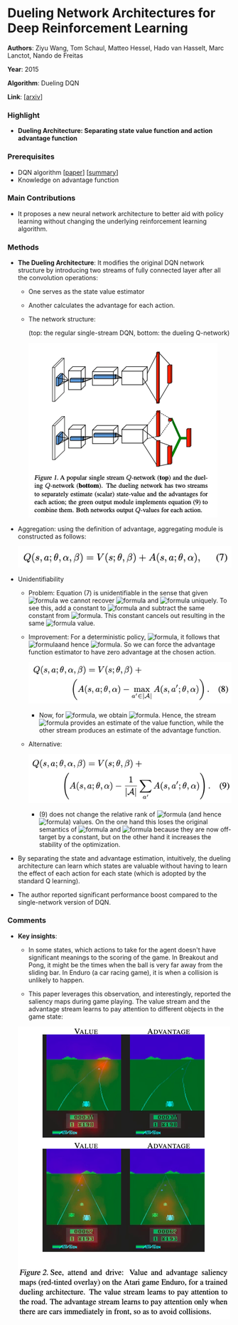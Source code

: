 # Dueling Network Architectures for Deep Reinforcement Learning

**Authors**: Ziyu Wang, Tom Schaul, Matteo Hessel, Hado van Hasselt, Marc Lanctot, Nando de Freitas

**Year**: 2015

**Algorithm**: Dueling DQN

**Link**: [[arxiv](https://arxiv.org/abs/1511.06581)]

### Highlight

- **Dueling Architecture: Separating state value function and action advantage function**

### Prerequisites

- DQN algorithm [[paper](https://www.cs.toronto.edu/~vmnih/docs/dqn.pdf)] [[summary](https://github.com/RPC2/DRL_paper_summary/blob/master/01%20Model-Free%20RL/003%20Dueling%20Network%20Architectures%20for%20Deep%20Reinforcement%20Learning.md)]
- Knowledge on advantage function

### Main Contributions

- It proposes a new neural network architecture to better aid with policy learning without changing the underlying reinforcement learning algorithm.

### Methods

- **The Dueling Architecture**: It modifies the original DQN network structure by introducing two streams of fully connected layer after all the convolution operations: 

  - One serves as the state value estimator

  - Another calculates the advantage for each action.

  - The network structure:

    (top: the regular single-stream DQN, bottom: the dueling Q-network)

    ![algo](../imgs/003_1.png)

- Aggregation: using the definition of advantage, aggregating module is constructed as follows:

  ![003-4](../imgs/003_4.png)

- Unidentifiability

  - Problem: Equation (7) is unidentifiable in the sense that given <img src="https://latex.codecogs.com/svg.latex?\large&space;Q" title="formula"/> we cannot recover <img src="https://latex.codecogs.com/svg.latex?\large&space;V" title="formula" /> and <img src="https://latex.codecogs.com/svg.latex?\large&space;A" title="formula" /> uniquely. To see this, add a constant to <img src="https://latex.codecogs.com/svg.latex?\large&space;{V(s;\theta,\beta)}" title="formula" /> and subtract the same constant from <img src="https://latex.codecogs.com/svg.latex?\large&space;{A(s,a;\theta,\alpha)}" title="formula" />. This constant cancels out resulting in the same <img src="https://latex.codecogs.com/svg.latex?\large&space;Q" title="formula" /> value.
  - Improvement: For a deterministic policy, <img src="https://latex.codecogs.com/svg.latex?\large&space;a^{*}=\arg{\max}_{a′\in{A}}Q(s,a')" title="formula"/>, it follows
    that <img src="https://latex.codecogs.com/svg.latex?\large&space;{Q(s,a^{∗})=V(s)}" title="formula" />and hence <img src="https://latex.codecogs.com/svg.latex?\large&space;{A(s,a^{∗})=0}" title="formula" />. So we can force the advantage function estimator to have zero advantage at the chosen action.
    
    ![003-4](../imgs/003_5.png)
    
    - Now, for <img src="https://latex.codecogs.com/svg.latex?\large&space;a^{*}=\arg\max_{a'\inA}Q(s,a';\theta,\alpha,\beta)=\arg\max_{a'\inA}A(s,a';\theta,\alpha)" title="formula" />, we obtain <img src="https://latex.codecogs.com/svg.latex?\large&space;{Q(s,a^{∗};\theta,\alpha,\beta)=V(s;\theta,\beta)}" title="formula" />. Hence, the stream <img src="https://latex.codecogs.com/svg.latex?\large&space;{V(s;\theta,\beta)}" title="formula" /> provides an estimate of the value function, while the other stream produces an estimate of the advantage function.
  - Alternative:
    
    ![003-5](../imgs/003_6.png)
    
    - (9) does not change the relative rank of <img src="https://latex.codecogs.com/svg.latex?\large&space;A" title="formula" /> (and hence <img src="https://latex.codecogs.com/svg.latex?\large&space;Q" title="formula" />) values. On the one hand this loses the original semantics of <img src="https://latex.codecogs.com/svg.latex?\large&space;V" title="formula" /> and <img src="https://latex.codecogs.com/svg.latex?\large&space;A" title="formula" /> because they are now off-target by a constant, but on the other hand it increases the stability of the optimization.

- By separating the state and advantage estimation, intuitively, the dueling architecture can learn which states are valuable without having to learn the effect of each action for each state (which is adopted by the standard Q learning).

- The author reported significant performance boost compared to the single-network version of DQN.

### Comments

- **Key insights**: 
  
  - In some states, which actions to take for the agent doesn't have significant meanings to the scoring of the game. In Breakout and Pong, it might be the times when the ball is very far away from the sliding bar. In Enduro (a car racing game), it is when a collision is unlikely to happen. 
    
  - This paper leverages this observation, and interestingly, reported the saliency maps during game playing. The value stream and the advantage stream learns to pay attention to different objects in the game state:
  
  ![algo](../imgs/003_3.png)
